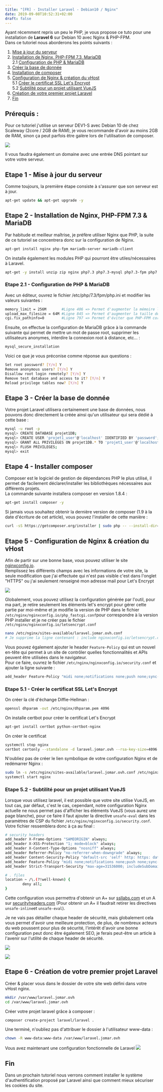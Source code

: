 ```yaml
---
title: "[FR] - Installer Laravel - Debian10 / Nginx"
date: 2019-09-08T10:52:31+02:00
draft: false
---
```


Ayant récemment repris un peu le PHP, je vous propose ce tuto pour une installation de **Laravel 6** sur Debian 10 avec Nginx & PHP-FPM.  
Dans ce tutoriel nous aborderons les points suivants :  

1. [Mise à jour du serveur](#etape1)
2. [Installation de Nginx, PHP-FPM 7.3, MariaDB](#etape2)  
  2.1 [Configuration de PHP & MariaDB](#etape21)
3. [Créer la base de donnée](#etape3)
4. [Installation de composer](#etape4)
5. [Configuration de Nginx & création du vHost](#etape5)  
  5.1 [Créer le certificat SSL Let's Encrypt](#etape51)  
  5.2 [Subtilité pour un projet utilisant VueJS](#etape52)
6. [Création de votre premier projet Laravel](#etape6)
7. [Fin](#etape7)

## Prérequis :
Pour ce tutoriel j'utilise un serveur DEV1-S avec Debian 10 de chez Scaleway (2core / 2GB de RAM), je vous recommande d'avoir au moins 2GB de RAM, sinon ça peut parfois être galère lors de l'utilisation de composer.

![](/images/2019/php/laravel_hostnamectl.png)

Il vous faudra également un domaine avec une entrée DNS pointant sur votre votre serveur.

## Etape 1 - Mise à jour du serveur <a name="etape1"></a>
Comme toujours, la première étape consiste à s'assurer que son serveur est à jour.
```bash
apt-get update && apt-get upgrade -y
```

## Etape 2 - Installation de Nginx, PHP-FPM 7.3 & MariaDB <a name="etape2"></a>
Par habitude et meilleur maîtrise, je préfère utiliser Nginx que PHP, la suite de ce tutoriel se concentrera donc sur la configuration de Nginx.
```bash
apt-get install nginx php-fpm mariadb-server mariadb-client
```

On installe également les modules PHP qui pourront être utiles/nécessaires à Laravel.
```bash
apt-get -y install unzip zip nginx php7.3 php7.3-mysql php7.3-fpm php7.3-mbstring php7.3-xml php7.3-curl
```

### Etape 2.1 - Configuration de PHP & MariaDB <a name="etape21"></a>
Avec un éditeur, ouvrez le fichier /etc/php/7.3/fpm/php.ini et modifier les valeurs suivantes :
```bash
memory_limit = 256M       #Ligne 406 => Permet d'augmenter la mémoire limite qu'un script est autorisé à utiliser
upload_max_filesize = 64M #Ligne 845 => Permet d'augmenter la taille des fichiers uploadés
cgi.fix_pathinfo=0        #Ligne 797 => Permet d'éviter que PHP-FPM corrige les chemins qui lui sont envoyé et donc éviter l'éxécution de scripts non désirés
```

Ensuite, on effectue la configuration de MariaDB grâce à la commande suivante qui permet de mettre un mot de passe root, supprimer les utilisateurs anonymes, interdire la connexion root à distance, etc... :
```bash
mysql_secure_installation
```
 
Voici ce que je vous préconise comme réponse aux questions :
```bash
Set root password? [Y/n] Y
Remove anonymous users? [Y/n] Y
Disallow root login remotely? [Y/n] Y
Remove test database and access to it? [Y/n] Y
Reload privilege tables now? [Y/n] Y
```

## Etape 3 - Créer la base de donnée <a name="etape3"></a>
Votre projet Laravel utilisera certainement une base de données, nous pouvons donc directement la créée ainsi qu'un utilisateur qui sera dédié à cette base :
```bash
mysql -u root -p
mysql> CREATE DATABASE projet1DB;
mysql> CREATE USER 'projet1_user'@'localhost' IDENTIFIED BY 'password';
mysql> GRANT ALL PRIVILEGES ON projet1DB.* TO 'projet1_user'@'localhost';
mysql> FLUSH PRIVILEGES;
mysql> exit
```

## Etape 4 - Installer composer <a name="etape4"></a>
Composer est le logiciel de gestion de dépendances PHP le plus utilisé, il permet de facilement déclarer/installer les bibliothèques nécessaires aux différents projets.  
La commande suivante installera composer en version 1.8.4 :
```bash
apt-get install composer -y
```

Si jamais vous souhaitez obtenir la dernière version de composer (1.9 à la date d'écriture de cet article), vous pouvez l'installer de cette manière :
```bash
curl -sS https://getcomposer.org/installer | sudo php -- --install-dir=/usr/bin --filename=composer
```

## Etape 5 - Configuration de Nginx & création du vHost <a name="etape5"></a>
Afin de partir sur une bonne base, vous pouvez utiliser le site [nginxconfig.io](https://nginxconfig.io).  
Remplissez les différents champs avec les informations de votre site, la seule modification que j'ai effectuée qui n'est pas visible c'est dans l'onglet "HTTPS" ou j'ai seulement renseigné mon adresse mail pour Let's Encrypt

![](/images/2019/php/laravel_nginxconfig.png)

Globalement, vous pouvez utilisez la configuration générée par l'outil, pour ma part, je retire seulement les éléments let's encrypt pour gérer cette partie par moi-même et je modifie la version de PHP dans le fichier ```/etc/nginx/nginxconfig.io/php_fastcgi.conf```pour correspondre à la version PHP installer et je ne créer pas le fichier ```/etc/nginx/nginxconfig.io/letsencrypt.conf```

```bash
nano /etc/nginx/sites-available/laravel.jomar.ovh.conf
# Je supprime la ligne contenant : include nginxconfig.io/letsencrypt.conf
```

Vous pouvez également ajouter le header ```Feature-Policy``` qui est un nouvel en-tête qui permet à un site de contrôler quelles fonctionnalités et APIs peuvent être utilisées dans le navigateur.  
Pour ce faire, ouvrez le fichier ```/etc/nginx/nginxconfig.io/security.conf``` et ajouter la ligne suivante :
```bash
add_header Feature-Policy "midi none;notifications none;push none;sync-xhr none;microphone none;camera none;magnetometer none;gyroscope none;speaker self;vibrate none;fullscreen self;payment none;";
```

### Etape 5.1 - Créer le certificat SSL Let's Encrypt <a name="etape51"></a>
On créer la clé d'échange Diffie-Hellman :
```bash
openssl dhparam -out /etc/nginx/dhparam.pem 4096
```

On installe certbot pour créer le certificat Let's Encrypt
```bash
apt-get install certbot python-certbot-nginx 
```

On créer le certificat
```bash
systemctl stop nginx
certbot certonly --standalone -d laravel.jomar.ovh --rsa-key-size=4096
```

N'oubliez pas de créer le lien symbolique de votre configuration Nginx et de redémarrer Nginx :
```bash
sudo ln -s /etc/nginx/sites-available/laravel.jomar.ovh.conf /etc/nginx/sites-enabled/
systemctl start nginx
```

### Etape 5.2 - Subtilité pour un projet utilisant VueJS <a name="etape52"></a>
Lorsque vous utilisez laravel, il est possible que votre site utilise VueJS, en tout cas, par défaut, c'est le cas, cependant, notre configuration Nginx actuelle ne nous permet pas d'afficher les éléments VueJS (vous aurez une page blanche), pour ce faire il faut ajouter la directive ```unsafe-eval``` dans les paramètres de CSP du fichier ```/etc/nginx/nginxconfig.io/security.conf```. Votre fichier ressemblera donc à ça au final :

```bash
# security headers
add_header X-Frame-Options "SAMEORIGIN" always;
add_header X-XSS-Protection "1; mode=block" always;
add_header X-Content-Type-Options "nosniff" always;
add_header Referrer-Policy "no-referrer-when-downgrade" always;
add_header Content-Security-Policy "default-src 'self' http: https: data: blob: 'unsafe-inline'" always;
add_header Feature-Policy "midi none;notifications none;push none;sync-xhr none;microphone none;camera none;magnetometer none;gyroscope none;speaker self;vibrate none;fullscreen self;payment none;";
add_header Strict-Transport-Security "max-age=31536000; includeSubDomains; preload" always;

# . files
location ~ /\.(?!well-known) {
        deny all;
}
```

Cette configuration vous permettra d'obtenir un A+ sur [ssllabs.com](https://www.ssllabs.com/ssltest/) et un A sur [securityheaders.com](https://securityheaders.com) (Pour obtenir un A+ il faudrait retirer les directives ```unsafe-inline```et ```unsafe-eval```).

Je ne vais pas détailler chaque header de sécurité, mais globalement cela vous permet d'avoir une meilleure protection, de plus, de nombreux acteurs du web poussent pour plus de sécurité, l'intérêt d'avoir une bonne configuration peut donc être également SEO, je ferais peut-être un article à l'avenir sur l'utilité de chaque header de sécurité.

![](/images/2019/php/laravel_ssllabs.png)

![](/images/2019/php/laravel_securityheaders.png)

## Etape 6 - Création de votre premier projet Laravel <a name="etape6"></a>
Créer & placer vous dans le dossier de votre site web défini dans votre vHost nginx.
```bash
mkdir /var/www/laravel.jomar.ovh
cd /var/www/laravel.jomar.ovh
```

Créer votre projet laravel grâce à composer :
```bash
composer create-project laravel/laravel .
```

Une terminé, n'oubliez pas d'attribuer le dossier à l'utilisateur www-data :
```bash
chown -R www-data:www-data /var/www/laravel.jomar.ovh
```

Vous avez maintenant une configuration fonctionnelle de Laravel
![](/images/2019/php/laravel_finish.png)

## Fin <a name="etape7"></a>

Dans un prochain tutoriel nous verrons comment installer le système d'authentification proposé par Laravel ainsi que comment mieux sécuriser les cookies du site.